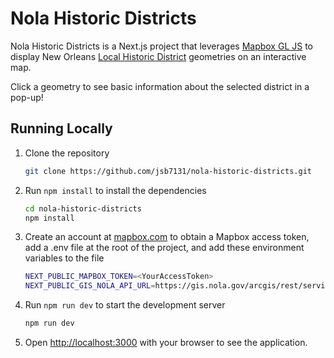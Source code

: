 # Nola Historic Districts

Nola Historic Districts is a Next.js project that leverages [Mapbox GL JS](https://docs.mapbox.com/mapbox-gl-js/guides) to display New Orleans [Local Historic District](https://gis.nola.gov/arcgis/rest/services/dev/property3/MapServer/4) geometries on an interactive map.

Click a geometry to see basic information about the selected district in a pop-up!

## Running Locally

1. Clone the repository

    ```bash
    git clone https://github.com/jsb7131/nola-historic-districts.git
    ```

2. Run `npm install` to install the dependencies

    ```bash
    cd nola-historic-districts
    npm install
    ```

3. Create an account at [mapbox.com](https://www.mapbox.com/) to obtain a Mapbox access token, add a .env file at the root of the project, and add these environment variables to the file

    ```bash
    NEXT_PUBLIC_MAPBOX_TOKEN=<YourAccessToken>
    NEXT_PUBLIC_GIS_NOLA_API_URL=https://gis.nola.gov/arcgis/rest/services/dev/property3/MapServer
    ```

4. Run `npm run dev` to start the development server

    ```bash
    npm run dev
    ```

5. Open [http://localhost:3000](http://localhost:3000) with your browser to see the application.
